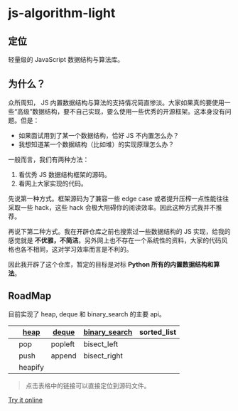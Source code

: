 # js-algorithm-light

## 定位

轻量级的 JavaScript 数据结构与算法库。

## 为什么？

众所周知， JS 内置数据结构与算法的支持情况简直惨淡。大家如果真的要使用一些“高级”数据结构，要不自己实现，要么使用一些优秀的开源框架。这本身没有问题。但是：

- 如果面试用到了某一个数据结构，恰好 JS 不内置怎么办？
- 我想知道某一个数据结构（比如堆）的实现原理怎么办？

一般而言，我们有两种方法：

1. 看优秀 JS 数据结构框架的源码。
2. 看网上大家实现的代码。

先说第一种方式。框架源码为了兼容一些 edge case 或者提升压榨一点性能往往采取一些 hack，这些 hack 会极大阻碍你的阅读效率。因此这种方式我并不推荐。

再说下第二种方式。我在开辟仓库之前也搜索过一些数据结构的 JS 实现，给我的感觉就是 **不优雅，不简洁**。另外网上也不存在一个系统性的资料，大家的代码风格也各不相同，这对学习效率而言是不利的。


因此我开辟了这个仓库，暂定的目标是对标 **Python 所有的内置数据结构和算法**。


## RoadMap

目前实现了 heap, deque 和 binary_search 的主要 api。

|   | [heap](./heap.js)    | [deque](./deque.js)   | [binary_search](./binary_search.js) | sorted_list |
|---|---------|---------|---------------|-------------|
|   | pop     | popleft | bisect_left              |             |
|   | push    | append  | bisect_right              |             |
|   | heapify |         |               |             |

> 点击表格中的链接可以直接定位到源码文件。

[Try it online](https://gitpod.io/#https://github.com/azl397985856/js-algorithm-light) 




